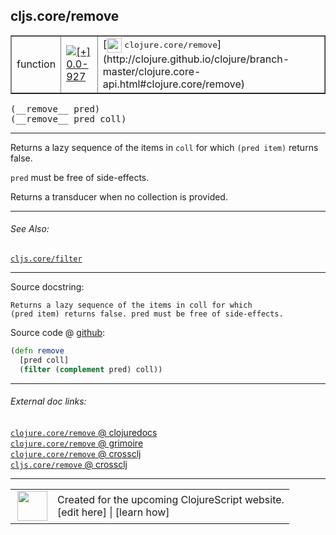 ## cljs.core/remove



 <table border="1">
<tr>
<td>function</td>
<td><a href="https://github.com/cljsinfo/cljs-api-docs/tree/0.0-927"><img valign="middle" alt="[+] 0.0-927" title="Added in 0.0-927" src="https://img.shields.io/badge/+-0.0--927-lightgrey.svg"></a> </td>
<td>
[<img height="24px" valign="middle" src="http://i.imgur.com/1GjPKvB.png"> <samp>clojure.core/remove</samp>](http://clojure.github.io/clojure/branch-master/clojure.core-api.html#clojure.core/remove)
</td>
</tr>
</table>


 <samp>
(__remove__ pred)<br>
</samp>
 <samp>
(__remove__ pred coll)<br>
</samp>

---

Returns a lazy sequence of the items in `coll` for which `(pred item)` returns
false.

`pred` must be free of side-effects.

Returns a transducer when no collection is provided.

---


###### See Also:

[`cljs.core/filter`](cljs.core_filter.md)<br>

---


Source docstring:

```
Returns a lazy sequence of the items in coll for which
(pred item) returns false. pred must be free of side-effects.
```


Source code @ [github](https://github.com/clojure/clojurescript/blob/r1853/src/cljs/cljs/core.cljs#L2920-L2924):

```clj
(defn remove
  [pred coll]
  (filter (complement pred) coll))
```

<!--
Repo - tag - source tree - lines:

 <pre>
clojurescript @ r1853
└── src
    └── cljs
        └── cljs
            └── <ins>[core.cljs:2920-2924](https://github.com/clojure/clojurescript/blob/r1853/src/cljs/cljs/core.cljs#L2920-L2924)</ins>
</pre>

-->

---



###### External doc links:

[`clojure.core/remove` @ clojuredocs](http://clojuredocs.org/clojure.core/remove)<br>
[`clojure.core/remove` @ grimoire](http://conj.io/store/v1/org.clojure/clojure/1.7.0-beta3/clj/clojure.core/remove/)<br>
[`clojure.core/remove` @ crossclj](http://crossclj.info/fun/clojure.core/remove.html)<br>
[`cljs.core/remove` @ crossclj](http://crossclj.info/fun/cljs.core.cljs/remove.html)<br>

---

 <table>
<tr><td>
<img valign="middle" align="right" width="48px" src="http://i.imgur.com/Hi20huC.png">
</td><td>
Created for the upcoming ClojureScript website.<br>
[edit here] | [learn how]
</td></tr></table>

[edit here]:https://github.com/cljsinfo/cljs-api-docs/blob/master/cljsdoc/cljs.core_remove.cljsdoc
[learn how]:https://github.com/cljsinfo/cljs-api-docs/wiki/cljsdoc-files

<!--

This information was too distracting to show to readers, but I'll leave it
commented here since it is helpful to:

- pretty-print the data used to generate this document
- and show how to retrieve that data



The API data for this symbol:

```clj
{:description "Returns a lazy sequence of the items in `coll` for which `(pred item)` returns\nfalse.\n\n`pred` must be free of side-effects.\n\nReturns a transducer when no collection is provided.",
 :ns "cljs.core",
 :name "remove",
 :signature ["[pred]" "[pred coll]"],
 :history [["+" "0.0-927"]],
 :type "function",
 :related ["cljs.core/filter"],
 :full-name-encode "cljs.core_remove",
 :source {:code "(defn remove\n  [pred coll]\n  (filter (complement pred) coll))",
          :title "Source code",
          :repo "clojurescript",
          :tag "r1853",
          :filename "src/cljs/cljs/core.cljs",
          :lines [2920 2924]},
 :full-name "cljs.core/remove",
 :clj-symbol "clojure.core/remove",
 :docstring "Returns a lazy sequence of the items in coll for which\n(pred item) returns false. pred must be free of side-effects."}

```

Retrieve the API data for this symbol:

```clj
;; from Clojure REPL
(require '[clojure.edn :as edn])
(-> (slurp "https://raw.githubusercontent.com/cljsinfo/cljs-api-docs/catalog/cljs-api.edn")
    (edn/read-string)
    (get-in [:symbols "cljs.core/remove"]))
```

-->
